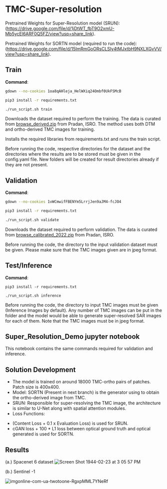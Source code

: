 # TMC-Super-resolution

Pretrained Weights for Super-Resolution model (SRUN): (https://drive.google.com/file/d/1jDtWT_fbT9O2xmU-Mb5ycEl6ARF0Q5FZ/view?usp=share_link).

Pretrained Weights for SORTN model (required to run the code): (https://drive.google.com/file/d/15ImRmGoORsCLSIy4tMJxtbH9NXLXGvVV/view?usp=share_link). 

## Train
**Command**:
```bash
gdown --no-cookies 1oa8qAHleja_HelWXiq24Ombf0UkFSMcB

pip3 install -r requirements.txt

./run_script.sh train
```
Downloads the dataset required to perform the training. The data is curated from [browse_derived.zip](https://pradan.issdc.gov.in/ch2/protected/downloadFile/tmc2/browse_derived.zip) from Pradan, ISRO. The method uses both DTM and ortho-derived TMC images for training.

Installs the required libraries from requirements.txt and runs the train script.

Before running the code, respective directories for the dataset and the directories where the results are to be stored must be given in the config.yaml file. New folders will be created for result directories already if they are not present.

## Validation
**Command**:
```bash
gdown --no-cookies 1vWCmwifFBENYm5LrrjJen9aJM4-fcJO4

pip3 install -r requirements.txt

./run_script.sh validate
```

Downloads the dataset required to perform validation. The data is curated from [browse_calibrated_2022.zip](https://pradan.issdc.gov.in/ch2/protected/downloadFile/tmc2/browse_calibrated_2022.zip) from Pradan, ISRO.

Before running the code, the directory to the input validation dataset must be given. Please make sure that the TMC images given are in jpeg format.

## Test/Inference

**Command**:

```
pip3 install -r requirements.txt

./run_script.sh inference
```

Before running the code, the directory to input TMC images must be given (Inference Images by default). Any number of TMC images can be put in the folder and the model would be able to generate super-resolved SAR images for each of them. Note that the TMC images must be in jpeg format.

## Super_Resolution_Demo jupyter notebook
This notebook contains the same commands required for validation and inference.

## Solution Development
* The model is trained on around 18000 TMC-ortho pairs of patches. Patch size is 400x400.
* Model: SORTN (Present in next branch) is the generator using to obtain the ortho-derived image from TMC.
* SRUN: Responsible for super-resolving the TMC image, the architecture is similar to U-Net along with spatial attention modules. 
* Loss Functions:
- (Content Loss + 0.1 x Evaluation Loss) is used for SRUN.
- cGAN loss + 100 * L1 loss between optical ground truth and optical generated is used for SORTN.

## Results
(a.) Spacenet 6 dataset
![Screen Shot 1944-02-23 at 3 05 57 PM](https://user-images.githubusercontent.com/82506345/168256472-910eadd5-8345-4a6c-8bb4-84dfb5758c45.png)



(b.) Sentinel -1 

![imgonline-com-ua-twotoone-RgxpMML7YNeRf](https://user-images.githubusercontent.com/82506345/168259244-e30333f6-6dff-4788-891d-23eff516af76.jpeg)


